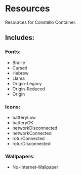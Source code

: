 # Resources
Resources for Constello Container.
## Includes:
### Fonts:
- Braille
- Cursed
- Hebrew
- Llama
- Origin-Legacy
- Origin-Reduced
- Origin
### Icons:
- batteryLow
- batteryOK
- networkDisconnected
- networkConnected
- roturConnected
- roturDisconnected
### Wallpapers:
- No-Internet-Wallpaper